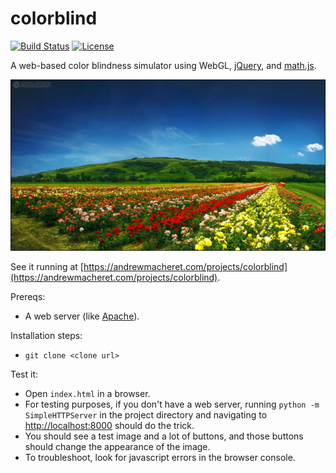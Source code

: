 # colorblind

[![Build Status](https://travis-ci.org/andrewmacheret/colorblind.svg?branch=master)](https://travis-ci.org/andrewmacheret/colorblind) [![License](https://img.shields.io/badge/license-MIT-lightgray.svg)](https://github.com/andrewmacheret/colorblind/blob/master/LICENSE.md)

A web-based color blindness simulator using WebGL, [jQuery](https://jquery.com/), and [math.js](http://mathjs.org/).

![Nature image](www/nature.jpg?raw=true "Nature image")

See it running at [https://andrewmacheret.com/projects/colorblind](https://andrewmacheret.com/projects/colorblind).

Prereqs:
* A web server (like [Apache](https://httpd.apache.org/)).

Installation steps:
* `git clone <clone url>`

Test it:
* Open `index.html` in a browser.
 * For testing purposes, if you don't have a web server, running `python -m SimpleHTTPServer` in the project directory and navigating to [http://localhost:8000](http://localhost:8000) should do the trick.
* You should see a test image and a lot of buttons, and those buttons should change the appearance of the image.
* To troubleshoot, look for javascript errors in the browser console.
